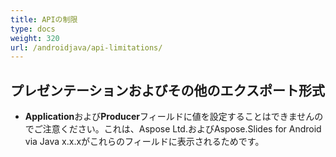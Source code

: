 ```yaml
---
title: APIの制限
type: docs
weight: 320
url: /androidjava/api-limitations/
---
```


## **プレゼンテーションおよびその他のエクスポート形式**
- **Application**および**Producer**フィールドに値を設定することはできませんのでご注意ください。これは、Aspose Ltd.およびAspose.Slides for Android via Java x.x.xがこれらのフィールドに表示されるためです。